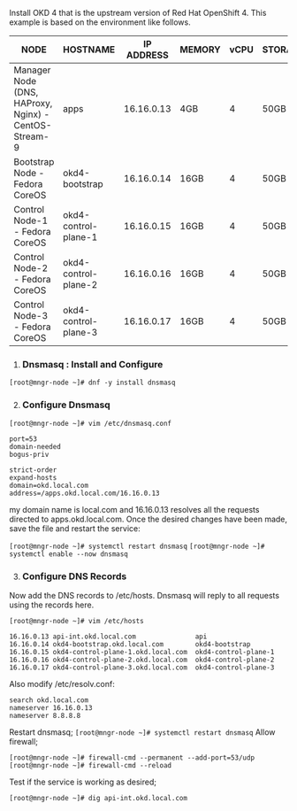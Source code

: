 Install OKD 4 that is the upstream version of Red Hat OpenShift 4.
This example is based on the environment like follows.

| NODE	                                               | HOSTNAME	           | IP ADDRESS	   | MEMORY  | vCPU	| STORAGE
| ---------------------------------------------------- |-----------------------|---------------|---------|------|----------
| Manager Node (DNS, HAProxy, Nginx) - CentOS-Stream-9 | apps	               | 16.16.0.13	   | 4GB	 | 4	|    50GB
| Bootstrap Node - Fedora CoreOS	                   | okd4-bootstrap	       | 16.16.0.14    | 16GB	 | 4	|    50GB
| Control Node-1 - Fedora CoreOS	                   | okd4-control-plane-1  | 16.16.0.15    | 16GB	 | 4	|    50GB
| Control Node-2 - Fedora CoreOS	                   | okd4-control-plane-2  | 16.16.0.16    | 16GB	 | 4	|    50GB
| Control Node-3 - Fedora CoreOS	                   | okd4-control-plane-3  | 16.16.0.17    | 16GB	 | 4	|    50GB

1. ### Dnsmasq : Install and Configure
```[root@mngr-node ~]# dnf -y install dnsmasq```

2. ### Configure Dnsmasq
```[root@mngr-node ~]# vim /etc/dnsmasq.conf```
```
port=53
domain-needed
bogus-priv

strict-order
expand-hosts
domain=okd.local.com
address=/apps.okd.local.com/16.16.0.13
```

my domain name is local.com and 16.16.0.13 resolves all the requests directed to apps.okd.local.com. Once the desired changes have been made, save the file and restart the service:

```[root@mngr-node ~]# systemctl restart dnsmasq```
```[root@mngr-node ~]# systemctl enable --now dnsmasq```

3. ### Configure DNS Records
Now add the DNS records to /etc/hosts. Dnsmasq will reply to all requests using the records here.
```
[root@mngr-node ~]# vim /etc/hosts
```
```
16.16.0.13 api-int.okd.local.com               api 
16.16.0.14 okd4-bootstrap.okd.local.com        okd4-bootstrap
16.16.0.15 okd4-control-plane-1.okd.local.com  okd4-control-plane-1
16.16.0.16 okd4-control-plane-2.okd.local.com  okd4-control-plane-2
16.16.0.17 okd4-control-plane-3.okd.local.com  okd4-control-plane-3
```
Also modify /etc/resolv.conf:
```
search okd.local.com
nameserver 16.16.0.13
nameserver 8.8.8.8
```
Restart dnsmasq;
```[root@mngr-node ~]# systemctl restart dnsmasq```
Allow firewall;
```
[root@mngr-node ~]# firewall-cmd --permanent --add-port=53/udp
[root@mngr-node ~]# firewall-cmd --reload
```
Test if the service is working as desired;
```
[root@mngr-node ~]# dig api-int.okd.local.com
```
